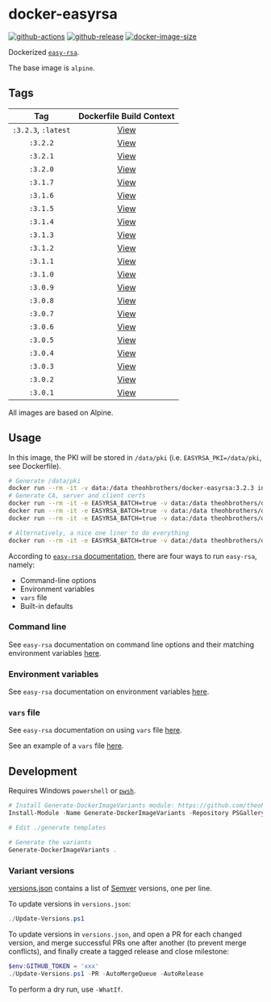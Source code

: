 # docker-easyrsa

[![github-actions](https://github.com/theohbrothers/docker-easyrsa/actions/workflows/ci-master-pr.yml/badge.svg?branch=master)](https://github.com/theohbrothers/docker-easyrsa/actions/workflows/ci-master-pr.yml)
[![github-release](https://img.shields.io/github/v/release/theohbrothers/docker-easyrsa?style=flat-square)](https://github.com/theohbrothers/docker-easyrsa/releases/)
[![docker-image-size](https://img.shields.io/docker/image-size/theohbrothers/docker-easyrsa/latest)](https://hub.docker.com/r/theohbrothers/docker-easyrsa)

Dockerized [`easy-rsa`](https://github.com/OpenVPN/easy-rsa).

The base image is `alpine`.

## Tags

| Tag | Dockerfile Build Context |
|:-------:|:---------:|
| `:3.2.3`, `:latest` | [View](variants/3.2.3) |
| `:3.2.2` | [View](variants/3.2.2) |
| `:3.2.1` | [View](variants/3.2.1) |
| `:3.2.0` | [View](variants/3.2.0) |
| `:3.1.7` | [View](variants/3.1.7) |
| `:3.1.6` | [View](variants/3.1.6) |
| `:3.1.5` | [View](variants/3.1.5) |
| `:3.1.4` | [View](variants/3.1.4) |
| `:3.1.3` | [View](variants/3.1.3) |
| `:3.1.2` | [View](variants/3.1.2) |
| `:3.1.1` | [View](variants/3.1.1) |
| `:3.1.0` | [View](variants/3.1.0) |
| `:3.0.9` | [View](variants/3.0.9) |
| `:3.0.8` | [View](variants/3.0.8) |
| `:3.0.7` | [View](variants/3.0.7) |
| `:3.0.6` | [View](variants/3.0.6) |
| `:3.0.5` | [View](variants/3.0.5) |
| `:3.0.4` | [View](variants/3.0.4) |
| `:3.0.3` | [View](variants/3.0.3) |
| `:3.0.2` | [View](variants/3.0.2) |
| `:3.0.1` | [View](variants/3.0.1) |

All images are based on Alpine.

## Usage

In this image, the PKI will be stored in `/data/pki` (i.e. `EASYRSA_PKI=/data/pki`, see Dockerfile).

```sh
# Generate /data/pki
docker run --rm -it -v data:/data theohbrothers/docker-easyrsa:3.2.3 init-pki
# Generate CA, server and client certs
docker run --rm -it -e EASYRSA_BATCH=true -v data:/data theohbrothers/docker-easyrsa:3.2.3 build-ca nopass
docker run --rm -it -e EASYRSA_BATCH=true -v data:/data theohbrothers/docker-easyrsa:3.2.3 build-server-full server-01 nopass
docker run --rm -it -e EASYRSA_BATCH=true -v data:/data theohbrothers/docker-easyrsa:3.2.3 build-client-full client-01 nopass

# Alternatively, a nice one liner to do everything
docker run --rm -it -e EASYRSA_BATCH=true -v data:/data theohbrothers/docker-easyrsa:3.2.3 sh -c 'set -e; easyrsa init-pki; easyrsa build-ca nopass; easyrsa build-server-full server-01 nopass; easyrsa build-client-full client-01 nopass; find /data/pki'
```

According to [`easy-rsa` documentation](https://github.com/OpenVPN/easy-rsa/blob/v3.0.0/doc/EasyRSA-Advanced.md#configuration-reference), there are four ways to run `easy-rsa`, namely:

- Command-line options
- Environment variables
- `vars` file
- Built-in defaults

### Command line

See `easy-rsa` documentation on command line options and their matching environment variables [here](https://github.com/OpenVPN/easy-rsa/blob/v3.0.0/doc/EasyRSA-Readme.md#obtaining-and-using-easy-rsa).

### Environment variables

See `easy-rsa` documentation on environment variables [here](https://github.com/OpenVPN/easy-rsa/blob/v3.0.0/doc/EasyRSA-Advanced.md#environmental-variables-reference).

### `vars` file

See `easy-rsa` documentation on using `vars` file [here](https://github.com/OpenVPN/easy-rsa/blob/v3.0.0/doc/EasyRSA-Advanced.md#vars-autodetection).

See an example of a `vars` file [here](https://github.com/OpenVPN/easy-rsa/blob/v3.0.0/easyrsa3/vars.example).

## Development

Requires Windows `powershell` or [`pwsh`](https://github.com/PowerShell/PowerShell).

```powershell
# Install Generate-DockerImageVariants module: https://github.com/theohbrothers/Generate-DockerImageVariants
Install-Module -Name Generate-DockerImageVariants -Repository PSGallery -Scope CurrentUser -Force -Verbose

# Edit ./generate templates

# Generate the variants
Generate-DockerImageVariants .
```

### Variant versions

[versions.json](generate/definitions/versions.json) contains a list of [Semver](https://semver.org/) versions, one per line.

To update versions in `versions.json`:

```powershell
./Update-Versions.ps1
```

To update versions in `versions.json`, and open a PR for each changed version, and merge successful PRs one after another (to prevent merge conflicts), and finally create a tagged release and close milestone:

```powershell
$env:GITHUB_TOKEN = 'xxx'
./Update-Versions.ps1 -PR -AutoMergeQueue -AutoRelease
```

To perform a dry run, use `-WhatIf`.
